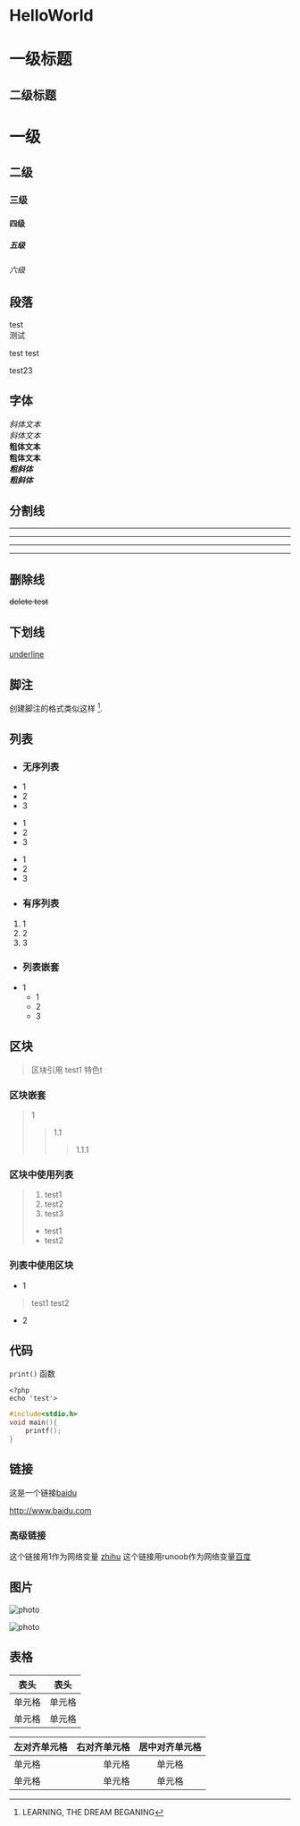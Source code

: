 # HelloWorld
一级标题
================
二级标题 
-------------------
#                 
# 一级
## 二级
### 三级
#### 四级
##### 五级
###### 六级


## 段落
test  
测试

test
test

test23
 ## 字体
 *斜体文本*  
_斜体文本_  
**粗体文本**  
__粗体文本__  
***粗斜体***  
___粗斜体___

## 分割线
*****************
------------------------
___________________
* * *

## 删除线
~~delete test~~  
 ## 下划线
 <u>underline</u>


 ## 脚注
 创建脚注的格式类似这样 [^RUNOOB].  

[^RUNOOB]: LEARNING, THE DREAM BEGANING 

## 列表
* ### 无序列表
* 1
* 2
* 3
+ 1
+ 2
+ 3  
- 1
- 2
- 3 
  
* ### 有序列表
1. 1
2. 2
3. 3

* ### 列表嵌套
* 1
    + 1
    + 2
    + 3

## 区块
> 区块引用
> test1
> 特色t

### 区块嵌套
> 1
>> 1.1
>>> 1.1.1

### 区块中使用列表
> 1. test1
> 2. test2
> 3. test3
> * test1
> * test2 

### 列表中使用区块
* 1
>test1
>test2
* 2

## 代码
`print()` 函数

    <?php 
    echo 'test'>

```c
#include<stdio.h>
void main(){
    printf();
}
```

## 链接
这是一个链接[baidu](http://www.baidu.com)  

<http://www.baidu.com>

### 高级链接
这个链接用1作为网络变量 [zhihu][1]
这个链接用runoob作为网络变量[百度][baidu]

## 图片
![photo](http://static.runoob.com/images/runoob-logo.png)


![photo](http://static.runoob.com/images/runoob-logo.png "123")


## 表格
|表头|表头|
|----|----|
|单元格|单元格|
|单元格|单元格|


|左对齐单元格|右对齐单元格|居中对齐单元格|
|:----|----:|:----:|
|单元格|单元格|单元格|
|单元格|单元格|单元格|




[1]: https://www.zhihu.com
[baidu]: http://www.baidu.com


